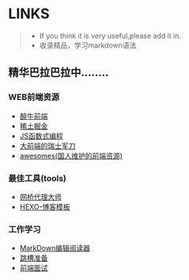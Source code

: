 # LINKS
>- If you think it is very useful,please add it in.
>- 收录精品，学习markdown语法


## 精华巴拉巴拉中........

### WEB前端资源
* [醉牛前端](http://f2er.club/)
* [稀土掘金](http://gold.xitu.io/#/)
* [JS函数式编程](http://jrsinclair.com/articles/2016/gentle-introduction-to-functional-javascript-intro/)
* [大前端的瑞士军刀](http://www.fefork.com/fetool/)
* [awesomes(国人维护的前端资源)](https://www.awesomes.cn/)

### 最佳工具(tools)
* [网桥代理大师](http://www.netsdk.net/)
* [HEXO-博客模板](https://hexo.io/zh-cn/)

### 工作学习
* [MarkDown编辑阅读器](https://www.zybuluo.com/mdeditor)
* [跳槽准备](http://www.cnblogs.com/jikey/p/5201185.html)
* [前端面试](https://mdluo.github.io/blog/about-front-end-interview/)
